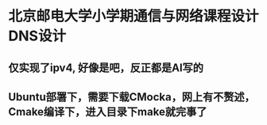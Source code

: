 <h1>北京邮电大学小学期通信与网络课程设计DNS设计</h1>
<h2>仅实现了ipv4, 好像是吧，反正都是AI写的</h2>
<h2>Ubuntu部署下，需要下载CMocka，网上有不赘述，Cmake编译下，进入目录下make就完事了</h2>
